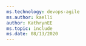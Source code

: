 ```yaml
---
ms.technology: devops-agile
ms.author: kaelli
author: KathrynEE
ms.topic: include
ms.date: 08/13/2020
---
```


<!---

### Date and time pattern  
 
The date and time pattern you enter for **DateTime** fields should match that which you select through your profile. To view or change your selection, see [Set user preferences, Time and Locale](../../organizations/settings/set-your-preferences.md).

::: moniker range="azure-devops"  

> [!div class="mx-imgBorder"]
> ![Time and Locale page, Date pattern options](../../organizations/settings/media/user-preferences/date-patterns.png)   ![Time and Locale page, Time pattern options](../../organizations/settings/media/user-preferences/time-pattern.png)  

::: moniker-end 

::: moniker range="< azure-devops"  

:::image type="content" source="/azure/devops/organizations/settings/media/user-preferences/jamalh-locale-settings-server.png" alt-text="Time and Locale page, Date pattern options":::

::: moniker-end 

-->